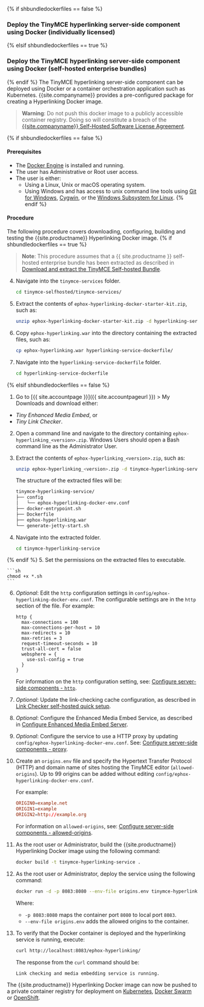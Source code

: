 {% if shbundledockerfiles == false %}
### Deploy the TinyMCE hyperlinking server-side component using Docker (individually licensed)
{% elsif shbundledockerfiles == true %}
### Deploy the TinyMCE hyperlinking server-side component using Docker (self-hosted enterprise bundles)
{% endif %}
The TinyMCE hyperlinking server-side component can be deployed using Docker or a container orchestration application such as Kubernetes. {{site.companyname}} provides a pre-configured package for creating a Hyperlinking Docker image.

> **Warning**: Do not push this docker image to a publicly accessible container registry. Doing so will constitute a breach of the [{{site.companyname}} Self-Hosted Software License Agreement](https://about.tiny.cloud/legal/tiny-self-hosted-software-license-agreement-enterprise/).

{% if shbundledockerfiles == false %}

#### Prerequisites

* The [Docker Engine](https://docs.docker.com/engine/docker-overview/) is installed and running.
* The user has Administrative or Root user access.
* The user is either:
  * Using a Linux, Unix or macOS operating system.
  * Using Windows and has access to unix command line tools using [Git for Windows](https://gitforwindows.org/), [Cygwin](https://www.cygwin.com/), or the [Windows Subsystem for Linux](https://docs.microsoft.com/en-us/windows/wsl/install-win10).
{% endif %}

#### Procedure

The following procedure covers downloading, configuring, building and testing the {{site.productname}} Hyperlinking Docker image.
{% if shbundledockerfiles == true %}
> **Note**: This procedure assumes that a {{ site.productname }} self-hosted enterprise bundle has been extracted as described in [Download and extract the TinyMCE Self-hosted Bundle](#downloadandextractthetinymceself-hostedbundle).

4. Navigate into the `tinymce-services` folder.

    ```sh
    cd tinymce-selfhosted/tinymce-services/
    ```

5. Extract the contents of `ephox-hyperlinking-docker-starter-kit.zip`, such as:

    ```sh
    unzip ephox-hyperlinking-docker-starter-kit.zip -d hyperlinking-service-dockerfile
    ```

6. Copy `ephox-hyperlinking.war` into the directory containing the extracted files, such as:

    ```sh
    cp ephox-hyperlinking.war hyperlinking-service-dockerfile/
    ```

4. Navigate into the `hyperlinking-service-dockerfile` folder.

    ```sh
    cd hyperlinking-service-dockerfile
    ```
{% elsif shbundledockerfiles == false %}
1. Go to [{{ site.accountpage }}]({{ site.accountpageurl }}) > My Downloads
and download either:
* _Tiny Enhanced Media Embed_, or
* _Tiny Link Checker_.
2. Open a command line and navigate to the directory containing `ephox-hyperlinking_<version>.zip`. Windows Users should open a Bash command line as the Administrator User.
3. Extract the contents of `ephox-hyperlinking_<version>.zip`, such as:

    ```sh
    unzip ephox-hyperlinking_<version>.zip -d tinymce-hyperlinking-service
    ```
    The structure of the extracted files will be:
    ```sh
    tinymce-hyperlinking-service/
    ├── config
    │   └── ephox-hyperlinking-docker-env.conf
    ├── docker-entrypoint.sh
    ├── Dockerfile
    ├── ephox-hyperlinking.war
    └── generate-jetty-start.sh
    ```
4. Navigate into the extracted folder.

    ```sh
    cd tinymce-hyperlinking-service
    ```
{% endif %}
5. Set the permissions on the extracted files to executable.

    ```sh
    chmod +x *.sh
    ```
6. _Optional_: Edit the `http` configuration settings in `config/ephox-hyperlinking-docker-env.conf`. The configurable settings are in the `http` section of the file. For example:

    ```
    http {
      max-connections = 100
      max-connections-per-host = 10
      max-redirects = 10
      max-retries = 3
      request-timeout-seconds = 10
      trust-all-cert = false
      websphere = {
        use-ssl-config = true
      }
    }
    ```
    For information on the `http` configuration setting, see: [Configure server-side components - `http`]({{site.baseurl}}/enterprise/server/configure/#httpoptional).
1. _Optional_: Update the link-checking cache configuration, as described in [Link Checker self-hosted quick setup]({{site.baseurl}}/enterprise/check-links/#linkcheckerself-hostedquicksetup).
1. _Optional_: Configure the Enhanced Media Embed Service, as described in [Configure Enhanced Media Embed Server]({{site.baseurl}}/enterprise/embed-media/mediaembed-server-config/).
1. _Optional_: Configure the service to use a HTTP proxy by updating `config/ephox-hyperlinking-docker-env.conf`. See:
[Configure server-side components - proxy]({{site.baseurl}}/enterprise/server/configure/#proxyoptional).
1. Create an `origins.env` file and specify the Hypertext Transfer Protocol (HTTP) and domain name of sites hosting the TinyMCE editor (`allowed-origins`). Up to 99 origins can be added without editing `config/ephox-hyperlinking-docker-env.conf`.

    For example:

    ```conf
    ORIGIN0=example.net
    ORIGIN1=example
    ORIGIN2=http://example.org
    ```
    For information on `allowed-origins`, see: [Configure server-side components - allowed-origins]({{site.baseurl}}/enterprise/server/configure/#allowed-originsrequired).
2. As the root user or Administrator, build the {{site.productname}} Hyperlinking Docker image using the following command:

    ```sh
    docker build -t tinymce-hyperlinking-service .
    ```
3. As the root user or Administrator, deploy the service using the following command:

    ```sh
    docker run -d -p 8083:8080 --env-file origins.env tinymce-hyperlinking-service
    ```
    Where:
    * `-p 8083:8080` maps the container port `8080` to local port `8083`.
    * `--env-file origins.env` adds the allowed origins to the container.
4.  To verify that the Docker container is deployed and the hyperlinking service is running, execute:

    ```sh
    curl http://localhost:8083/ephox-hyperlinking/
    ```
    The response from the `curl` command should be:
    ```
    Link checking and media embedding service is running.
    ```

The {{site.productname}} Hyperlinking Docker image can now be pushed to a private container registry for deployment on [Kubernetes](https://kubernetes.io/), [Docker Swarm](https://docs.docker.com/engine/swarm/) or [OpenShift](https://www.openshift.com/).